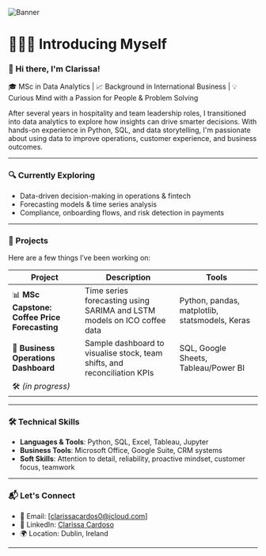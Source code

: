 ![Banner](https://github.com/user-attachments/assets/8dee0578-387a-42bf-9dcf-38deb47c0250)
# 🙋🏻‍♀️ Introducing Myself

### 👋 Hi there, I'm Clarissa! 

🎓 MSc in Data Analytics | 📈 Background in International Business | 💡 Curious Mind with a Passion for People & Problem Solving

After several years in hospitality and team leadership roles, I transitioned into data analytics to explore how insights can drive smarter decisions. With hands-on experience in Python, SQL, and data storytelling, I'm passionate about using data to improve operations, customer experience, and business outcomes.

---

### 🔍 Currently Exploring
- Data-driven decision-making in operations & fintech
- Forecasting models & time series analysis
- Compliance, onboarding flows, and risk detection in payments

---

### 💼 Projects  
Here are a few things I’ve been working on:

| Project | Description | Tools |
|--------|-------------|-------|
| 📊 **MSc Capstone: Coffee Price Forecasting** | Time series forecasting using SARIMA and LSTM models on ICO coffee data | Python, pandas, matplotlib, statsmodels, Keras |
| 💼 **Business Operations Dashboard** | Sample dashboard to visualise stock, team shifts, and reconciliation KPIs | SQL, Google Sheets, Tableau/Power BI |
| 🛠️ *(in progress)*
---

### 🛠️ Technical Skills  
- **Languages & Tools**: Python, SQL, Excel, Tableau, Jupyter
- **Business Tools**: Microsoft Office, Google Suite, CRM systems  
- **Soft Skills**: Attention to detail, reliability, proactive mindset, customer focus, teamwork

---

### 📬 Let's Connect
- 📧 Email: [clarissacardos0@icloud.com]  
- 💼 LinkedIn: [Clarissa Cardoso](https://www.linkedin.com/in/clarissascardoso/)  
- 🌍 Location: Dublin, Ireland

---

<!--
**clarissa2020274/clarissa2020274** is a ✨ _special_ ✨ repository because its `README.md` (this file) appears on your GitHub profile.

Here are some ideas to get you started:

- 🔭 I’m currently working on ...
- 🌱 I’m currently learning ...
- 👯 I’m looking to collaborate on ...
- 🤔 I’m looking for help with ...
- 💬 Ask me about ...
- 📫 How to reach me: ...
- 😄 Pronouns: ...
- ⚡ Fun fact: ...
-->
